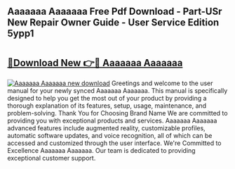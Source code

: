 ## Aaaaaaa Aaaaaaa Free Pdf Download - Part-USr New Repair Owner Guide - User Service Edition 5ypp1

# <h2><a href="http://bc49922.oget.top/?id=Aaaaaaa+Aaaaaaa">🔗Download New 👉🔴 Aaaaaaa Aaaaaaa</a></h2>

[![Aaaaaaa Aaaaaaa new download](https://i.imgur.com/5g1atiW.png)](http://bc49922.oget.top/?id=Aaaaaaa+Aaaaaaa)
Greetings and welcome to the user manual for your newly synced Aaaaaaa Aaaaaaa. This manual is specifically designed to help you get the most out of your product by providing a thorough explanation of its features, setup, usage, maintenance, and problem-solving. Thank You for Choosing Brand Name We are committed to providing you with exceptional products and services. Aaaaaaa Aaaaaaa advanced features include augmented reality, customizable profiles, automatic software updates, and voice recognition, all of which can be accessed and customized through the user interface. We're Committed to Excellence Aaaaaaa Aaaaaaa. Our team is dedicated to providing exceptional customer support.
